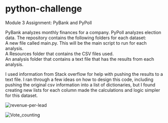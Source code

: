 # python-challenge
Module 3 Assignment: PyBank and PyPoll

PyBank analyzes monthly finances for a company. PyPoll analyzes election data. 
The repository contains the following folders for each dataset:  
  A new file called main.py. This will be the main script to run for each analysis.  
  A Resources folder that contains the CSV files used.  
  An analysis folder that contains a text file that has the results from each analysis.  

I used information from Stack overflow for help with pushing the results to a text file. I ran through a few ideas on how to design this code, including pushing the original csv information into a list of dictionaries, but I found creating new lists for each column made the calculations and logic simpler for this dataset. 
 
![revenue-per-lead](https://github.com/ddekker22/python-challenge/assets/111262299/1fad7bf0-8d2b-44c1-b736-e5c744561a14)



![Vote_counting](https://github.com/ddekker22/python-challenge/assets/111262299/1e85b5b1-db8c-4c72-9434-867ea25722be)
